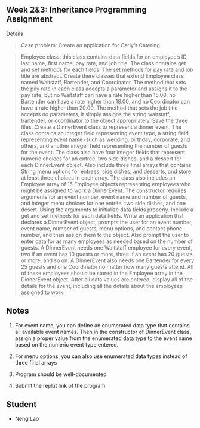 ## Week 2&3: Inheritance Programming Assignment

Details
>Case problem: Create an application for Carly’s Catering.

>Employee class: this class contains data fields for an employee’s ID, last name, first name, pay rate, and job title. The class contains get and set methods for each fields. The set methods for pay rate and job title are abstract.
>Create there classes that extend Employee class named Waitstaff, Bartender, and Coordinator. The method that sets the pay rate in each class accepts a parameter and assigns it to the pay rate, but no Waitstaff can have a rate higher than 15.00, no Bartender can have a rate higher than 18.00, and no Coordinator can have a rate higher than 20.00. The method that sets the job title accepts no parameters, it simply assigns the string waitstaff, bartender, or coordinator to the object appropriately. Save the three files.
>Create a DinnerEvent class to represent a dinner event. The class contains an integer field representing event type, a string field representing event name (such as wedding, birthday, corporate, and others, and another integer field representing the number of guests for the event. The class also have four integer fields that represent numeric choices for an entrée, two side dishes, and a dessert for each DinnerEvent object. Also include three final arrays that contains String menu options for entrees, side dishes, and desserts, and store at least three choices in each array. The class also includes an Employee array of 15 Employee objects representing employees who might be assigned to work a DinnerEvent. The constructor requires arguments for an event number, event name and number of guests, and integer menu choices for one entrée, two side dishes, and one desert. Using the arguments to initialize data fields properly. Include a get and set methods for each data fields.
>Write an application that declares a DinnerEvent object, prompts the user for an event number, event name, number of guests, menu options, and contact phone number, and then assign them to the object. Also prompt the user to enter data for as many employees as needed based on the number of guests. A DinnerEvent needs one Waitstaff employee for every event, two if an event has 10 guests or more, three if an event has 20 guests or more, and so on. A DinnerEvent also needs one Bartender for every 25 guests and one Coordinator no matter how many guests attend. All of these employees should be stored in the Employee array in the DinnerEvent object.
After all data values are entered, display all of the details for the event, including all the details about the employees assigned to work.

## Notes

1. For event name, you can define an enumerated data type that contains all available event names. Then in the constructor of DinnerEvent class, assign a proper value from the enumerated data type to the event name based on the numeric event type entered.

2. For menu options, you can also use enumerated data types instead of three final arrays

3. Program should be well-documented

4. Submit the repl.it link of the program

## Student

- Neng Lao
